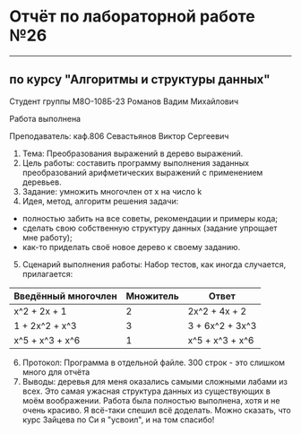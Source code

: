 # Отчёт по лабораторной работе №26

---

## по курсу "Алгоритмы и структуры данных"


Студент группы М8О-108Б-23 Романов Вадим Михайлович

Работа выполнена

Преподаватель: каф.806 Севастьянов Виктор Сергеевич
1. Тема: Преобразования выражений в дерево выражений.
2. Цель работы: составить программу выполнения заданных преобразований арифметических выражений с применением деревьев.
3. Задание: умножить многочлен от x на число k
4. Идея, метод, алгоритм решения задачи:
- полностью забить на все советы, рекомендации и примеры кода;
- сделать свою собственную структуру данных (задание упрощает мне работу);
- как-то приделать своё новое дерево к своему заданию.
5. Сценарий выполнения работы:
Набор тестов, как иногда случается, прилагается:

|Введённый многочлен|Множитель|     Ответ     |
|-------------------|---------|---------------|
|    x^2 + 2x + 1   |    2    | 2x^2 + 4x + 2 |
|   1 + 2x^2 + x^3  |    3    |3 + 6x^2 + 3x^3|
|  x^5 + x^3 + x^6  |    1    |x^5 + x^3 + x^6|

6. Протокол:
Программа в отдельной файле. 300 строк - это слишком много для отчёта
8. Выводы: деревья для меня оказались самыми сложными лабами из всех. Это самая ужасная структура данных из существующих в моём воображении. Работа была полностью выполнена, хотя и не очень красиво. Я всё-таки спешил всё доделать. Можно сказать, что курс Зайцева по Си я "усвоил", и на том спасибо!